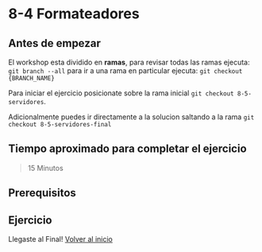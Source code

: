 # 8-4 Formateadores

## Antes de empezar

El workshop esta dividido en **ramas**, para revisar todas las ramas ejecuta: `git branch --all`
para ir a una rama en particular ejecuta: `git checkout {BRANCH_NAME}`

Para iniciar el ejercicio posicionate sobre la rama inicial `git checkout 8-5-servidores`.

Adicionalmente puedes ir directamente a la solucion saltando a la rama `git checkout 8-5-servidores-final`

## Tiempo aproximado para completar el ejercicio

> 15 Minutos

## Prerequisitos

## Ejercicio

Llegaste al Final! [Volver al inicio](../README.md)
